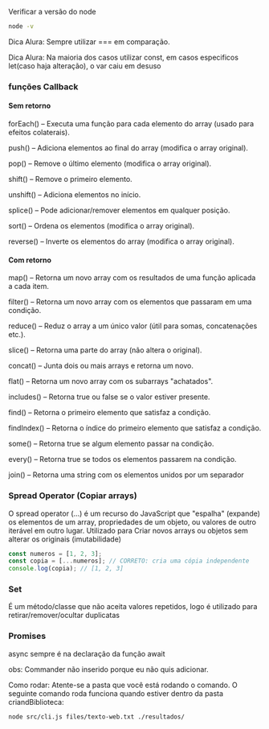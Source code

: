 Verificar a versão do node
```sh
node -v
```


Dica Alura: Sempre utilizar === em comparação.

Dica Alura: Na maioria dos casos utilizar const, em casos especificos let(caso haja alteração), o var caiu em desuso

### funções Callback

#### Sem retorno
forEach() – Executa uma função para cada elemento do array (usado para efeitos colaterais).

push() – Adiciona elementos ao final do array (modifica o array original).

pop() – Remove o último elemento (modifica o array original).

shift() – Remove o primeiro elemento.

unshift() – Adiciona elementos no início.

splice() – Pode adicionar/remover elementos em qualquer posição.

sort() – Ordena os elementos (modifica o array original).

reverse() – Inverte os elementos do array (modifica o array original).

#### Com retorno
map() – Retorna um novo array com os resultados de uma função aplicada a cada item.

filter() – Retorna um novo array com os elementos que passaram em uma condição.

reduce() – Reduz o array a um único valor (útil para somas, concatenações etc.).

slice() – Retorna uma parte do array (não altera o original).

concat() – Junta dois ou mais arrays e retorna um novo.

flat() – Retorna um novo array com os subarrays "achatados".

includes() – Retorna true ou false se o valor estiver presente.

find() – Retorna o primeiro elemento que satisfaz a condição.

findIndex() – Retorna o índice do primeiro elemento que satisfaz a condição.

some() – Retorna true se algum elemento passar na condição.

every() – Retorna true se todos os elementos passarem na condição.

join() – Retorna uma string com os elementos unidos por um separador


### Spread Operator (Copiar arrays)
O spread operator (...) é um recurso do JavaScript que "espalha" (expande) os elementos de um array, propriedades de um objeto, ou valores de outro iterável em outro lugar.
Utilizado para Criar novos arrays ou objetos sem alterar os originais (imutabilidade)

```js
const numeros = [1, 2, 3];
const copia = [...numeros]; // CORRETO: cria uma cópia independente
console.log(copia); // [1, 2, 3]
```

### Set
É um método/classe que não aceita valores repetidos, logo é utilizado para retirar/remover/ocultar
duplicatas


### Promises

async sempre é na declaração da função
await

obs: Commander não inserido porque eu não quis adicionar.

Como rodar:
Atente-se a pasta que você está rodando o comando.
O seguinte comando roda funciona quando estiver dentro da pasta criandBiblioteca:

```sh
node src/cli.js files/texto-web.txt ./resultados/
```
